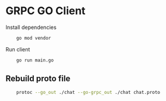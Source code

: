 # GRPC GO Client

Install dependencies
``` bash
    go mod vendor
```

Run client 
``` bash
    go run main.go 
```

## Rebuild proto file
``` bash
    protoc --go_out ./chat --go-grpc_out ./chat chat.proto 
```